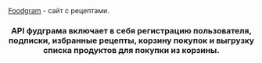 </h1 align = "center"> <a href="https://chstykv.webhop.me/" target="_blank">Foodgram</a> - сайт с рецептами.</h1>

<h3 align="center">API фудграма включает в себя регистрацию пользователя, подписки, избранные рецепты, корзину покупок и выгрузку списка продуктов для покупки из корзины.</h3>

